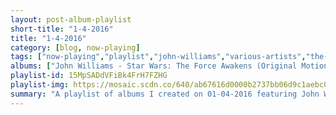 ```yaml
---
layout: post-album-playlist
short-title: "1-4-2016"
title: "1-4-2016"
category: [blog, now-playing]
tags: ["now-playing","playlist","john-williams","various-artists","the-beatles","tom-petty-and-the-heartbreakers","cage-the-elephant","the-starting-line","the-arcs","thelonious-monk"]
albums: ["John Williams - Star Wars: The Force Awakens (Original Motion Picture Soundtrack)","Various Artists - U&I / Next To Us","The Beatles - Rubber Soul (Remastered)","Tom Petty and the Heartbreakers - Nobody's Children","Cage The Elephant - Tell Me I'm Pretty","The Starting Line - The Early Years / We the People Sessions","The Arcs - Yours, Dreamily,","Thelonious Monk - Solo Monk"]
playlist-id: 15MpSADdVFiBk4FrH7FZHG
playlist-img: https://mosaic.scdn.co/640/ab67616d0000b2737bb06d9c1aebc07c72e7516cab67616d0000b273b412ede65a5bb01fc096d77fab67616d0000b273e2add5f2d1440a02e4e10a75ab67616d0000b273ed801e58a9ababdea6ac7ce4
summary: "A playlist of albums I created on 01-04-2016 featuring John Williams, Various Artists, The Beatles, Tom Petty and the Heartbreakers, Cage The Elephant, The Starting Line, The Arcs, and Thelonious Monk"
---
```

